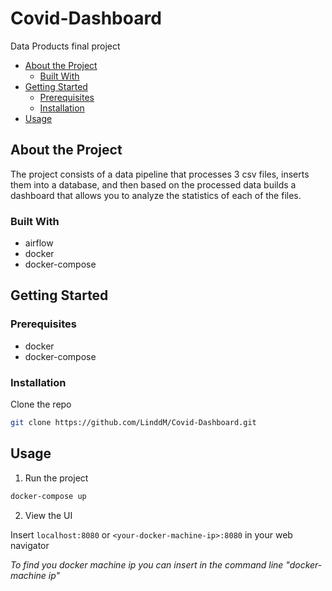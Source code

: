 # Covid-Dashboard

Data Products final project

* [About the Project](#about-the-project)
  * [Built With](#built-with)
* [Getting Started](#getting-started)
  * [Prerequisites](#prerequisites)
  * [Installation](#installation)
* [Usage](#usage)

## About the Project

The project consists of a data pipeline that processes 3 csv files, inserts them into a database, and then based on the processed data builds a dashboard that allows you to analyze the statistics of each of the files.

### Built With

* airflow
* docker
* docker-compose

## Getting Started

### Prerequisites

* docker
* docker-compose

### Installation

Clone the repo

```sh
git clone https://github.com/LinddM/Covid-Dashboard.git
```

## Usage

1. Run the project

```sh
docker-compose up
```

2. View the UI

Insert ```localhost:8080``` or ```<your-docker-machine-ip>:8080``` in your web navigator

<i>To find you docker machine ip you can insert in the command line "docker-machine ip"</i>
